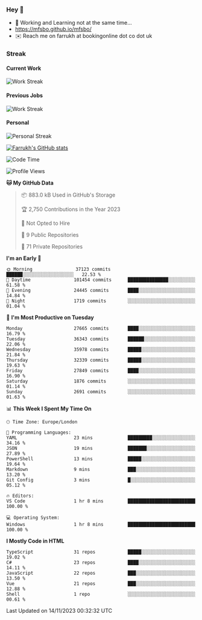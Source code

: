 ### Hey 👋

- 🏃 Working and Learning not at the same time...
- https://mfsbo.github.io/mfsbo/
- ✉️ Reach me on farrukh at bookingonline dot co dot uk

### Streak
#### Current Work
![Work Streak](https://streak-stats.demolab.com/?user=mfsbo)
#### Previous Jobs
![Work Streak](https://streak-stats.demolab.com/?user=farrukhcw)
#### Personal
![Personal Streak](https://streak-stats.demolab.com/?user=farrukhsubhani)

[![Farrukh's GitHub stats](https://github-readme-stats.vercel.app/api?username=mfsbo&hide=stars&count_private=true)](https://github.com/mfsbo/)

<!--START_SECTION:waka-->
![Code Time](http://img.shields.io/badge/Code%20Time-560%20hrs%2054%20mins-blue)

![Profile Views](http://img.shields.io/badge/Profile%20Views-0-blue)

**🐱 My GitHub Data** 

> 📦 883.0 kB Used in GitHub's Storage 
 > 
> 🏆 2,750 Contributions in the Year 2023
 > 
> 🚫 Not Opted to Hire
 > 
> 📜 9 Public Repositories 
 > 
> 🔑 71 Private Repositories 
 > 
**I'm an Early 🐤** 

```text
🌞 Morning                37123 commits       ██████░░░░░░░░░░░░░░░░░░░   22.53 % 
🌆 Daytime                101454 commits      ███████████████░░░░░░░░░░   61.58 % 
🌃 Evening                24445 commits       ████░░░░░░░░░░░░░░░░░░░░░   14.84 % 
🌙 Night                  1719 commits        ░░░░░░░░░░░░░░░░░░░░░░░░░   01.04 % 
```
📅 **I'm Most Productive on Tuesday** 

```text
Monday                   27665 commits       ████░░░░░░░░░░░░░░░░░░░░░   16.79 % 
Tuesday                  36343 commits       ██████░░░░░░░░░░░░░░░░░░░   22.06 % 
Wednesday                35978 commits       █████░░░░░░░░░░░░░░░░░░░░   21.84 % 
Thursday                 32339 commits       █████░░░░░░░░░░░░░░░░░░░░   19.63 % 
Friday                   27849 commits       ████░░░░░░░░░░░░░░░░░░░░░   16.90 % 
Saturday                 1876 commits        ░░░░░░░░░░░░░░░░░░░░░░░░░   01.14 % 
Sunday                   2691 commits        ░░░░░░░░░░░░░░░░░░░░░░░░░   01.63 % 
```


📊 **This Week I Spent My Time On** 

```text
🕑︎ Time Zone: Europe/London

💬 Programming Languages: 
YAML                     23 mins             █████████░░░░░░░░░░░░░░░░   34.16 % 
JSON                     19 mins             ███████░░░░░░░░░░░░░░░░░░   27.89 % 
PowerShell               13 mins             █████░░░░░░░░░░░░░░░░░░░░   19.64 % 
Markdown                 9 mins              ███░░░░░░░░░░░░░░░░░░░░░░   13.20 % 
Git Config               3 mins              █░░░░░░░░░░░░░░░░░░░░░░░░   05.12 % 

🔥 Editors: 
VS Code                  1 hr 8 mins         █████████████████████████   100.00 % 

💻 Operating System: 
Windows                  1 hr 8 mins         █████████████████████████   100.00 % 
```

**I Mostly Code in HTML** 

```text
TypeScript               31 repos            █████░░░░░░░░░░░░░░░░░░░░   19.02 % 
C#                       23 repos            ████░░░░░░░░░░░░░░░░░░░░░   14.11 % 
JavaScript               22 repos            ███░░░░░░░░░░░░░░░░░░░░░░   13.50 % 
Vue                      21 repos            ███░░░░░░░░░░░░░░░░░░░░░░   12.88 % 
Shell                    1 repo              ░░░░░░░░░░░░░░░░░░░░░░░░░   00.61 % 
```




 Last Updated on 14/11/2023 00:32:32 UTC
<!--END_SECTION:waka-->
<!--
**mfsbo/mfsbo** is a ✨ _special_ ✨ repository because its `README.md` (this file) appears on your GitHub profile.

Here are some ideas to get you started:

- 🔭 I’m currently working on ...
- 🌱 I’m currently learning ...
- 👯 I’m looking to collaborate on ...
- 🤔 I’m looking for help with ...
- 💬 Ask me about ...
- 📫 How to reach me: ...
- 😄 Pronouns: ...
- ⚡ Fun fact: ...
-->
